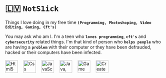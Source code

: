 # 🇱🇻 **`NotS1ick`**

Things I love doing in my free time **`(Programming, Photoshoping, Video Editing, Gaming, Cft's)`**

You may ask who am I. I'm a teen who **`loves programming`**, **`cft's`** and **`cybersecurity`** related things. I'm that kind of person who **`helps
people`** who are having a **`problem`** with their computer or they have been defrauded, hacked or their computers have been infected.<br>
<br>
<img align="left" width="40px" style="padding-right: 15px" alt="Html5" src="https://cdn.jsdelivr.net/gh/devicons/devicon@latest/icons/html5/html5-original.svg" />
<img align="left" width="40px" style="padding-right: 15px" alt="Css" src="https://cdn.jsdelivr.net/gh/devicons/devicon@latest/icons/css3/css3-original.svg" />
<img align="left" width="40px" style="padding-right: 15px" alt="JavaScript" src="https://cdn.jsdelivr.net/gh/devicons/devicon@latest/icons/javascript/javascript-original.svg" />
<img align="left" width="40px" style="padding-right: 15px" alt="Java, mobile apps" src="https://cdn.jsdelivr.net/gh/devicons/devicon@latest/icons/java/java-original.svg" />
<img align="left" width="40px" style="padding-right: 15px" alt="Game dev, Console apps and webpages" src="https://cdn.jsdelivr.net/gh/devicons/devicon@latest/icons/csharp/csharp-original.svg" />
<img align="left" width="40px" style="padding-right: 15px" alt="Created Pages With asp.net core mvc" src="https://cdn.jsdelivr.net/gh/devicons/devicon@latest/icons/dotnetcore/dotnetcore-original.svg" />
